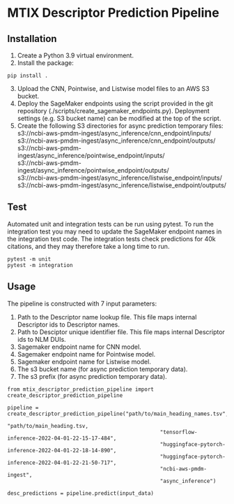 # MTIX Descriptor Prediction Pipeline

## Installation

1. Create a Python 3.9 virtual environment. 
2. Install the package:

```
pip install .
```
3. Upload the CNN, Pointwise, and Listwise model files to an AWS S3 bucket.
4. Deploy the SageMaker endpoints using the script provided in the git repository (./scripts/create_sagemaker_endpoints.py). Deployment settings (e.g. S3 bucket name) can be modified at the top of the script.
5. Create the following S3 directories for async prediction temporary files:<br>
s3://ncbi-aws-pmdm-ingest/async_inference/cnn_endpoint/inputs/<br>
s3://ncbi-aws-pmdm-ingest/async_inference/cnn_endpoint/outputs/<br>
s3://ncbi-aws-pmdm-ingest/async_inference/pointwise_endpoint/inputs/<br>
s3://ncbi-aws-pmdm-ingest/async_inference/pointwise_endpoint/outputs/<br>
s3://ncbi-aws-pmdm-ingest/async_inference/listwise_endpoint/inputs/<br>
s3://ncbi-aws-pmdm-ingest/async_inference/listwise_endpoint/outputs/<br>

## Test
Automated unit and integration tests can be run using pytest. To run the integration test you may need to update the SageMaker endpoint names in the integration test code. The integration tests check predictions for 40k citations, and they may therefore take a long time to run.
```
pytest -m unit
pytest -m integration
```

## Usage

The pipeline is constructed with 7 input parameters:

1. Path to the Descriptor name lookup file. This file maps internal Descriptor ids to Descriptor names.
2. Path to Desciptor unique identifier file. This file maps internal Descriptor ids to NLM DUIs.
3. Sagemaker endpoint name for CNN model.
4. Sagemaker endpoint name for Pointwise model.
5. Sagemaker endpoint name for Listwise model.
6. The s3 bucket name (for async prediction temporary data).
7. The s3 prefix (for async prediction temporary data).

```
from mtix_descriptor_prediction_pipeline import create_descriptor_prediction_pipeline

pipeline = create_descriptor_prediction_pipeline("path/to/main_heading_names.tsv", 
                                                 "path/to/main_heading.tsv, 
                                                 "tensorflow-inference-2022-04-01-22-15-17-484", 
                                                 "huggingface-pytorch-inference-2022-04-01-22-18-14-890", 
                                                 "huggingface-pytorch-inference-2022-04-01-22-21-50-717",
                                                 "ncbi-aws-pmdm-ingest",
                                                 "async_inference")

desc_predictions = pipeline.predict(input_data)
```
